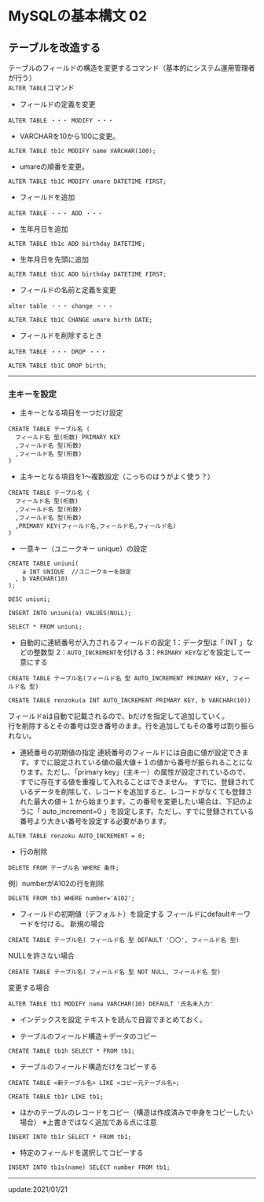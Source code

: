 # MySQLの基本構文 02

## テーブルを改造する

テーブルのフィールドの構造を変更するコマンド（基本的にシステム運用管理者が行う）  
`ALTER TABLE`コマンド  

* フィールドの定義を変更
```
ALTER TABLE ・・・ MODIFY ・・・
```

* VARCHARを10から100に変更。
```
ALTER TABLE tb1c MODIFY name VARCHAR(100);
```

* umareの順番を変更。
```
ALTER TABLE tb1C MODIFY umare DATETIME FIRST;
```

* フィールドを追加
```
ALTER TABLE ・・・ ADD ・・・
```

* 生年月日を追加
```
ALTER TABLE tb1c ADD birthday DATETIME;
```

* 生年月日を先頭に追加
```
ALTER TABLE tb1C ADD birthday DATETIME FIRST;
```

* フィールドの名前と定義を変更
```
alter table ・・・ change ・・・
```
```
ALTER TABLE tb1C CHANGE umare birth DATE;
```

* フィールドを削除するとき
```
ALTER TABLE ・・・ DROP ・・・
```
```
ALTER TABLE tb1C DROP birth;
```

---


### 主キーを設定
* 主キーとなる項目を一つだけ設定
```
CREATE TABLE テーブル名 (
  フィールド名 型(桁数) PRIMARY KEY
  ,フィールド名 型(桁数)
  ,フィールド名 型(桁数)
)
```

* 主キーとなる項目を1～複数設定（こっちのほうがよく使う？）
```
CREATE TABLE テーブル名 (
  フィールド名 型(桁数)
  ,フィールド名 型(桁数)
  ,フィールド名 型(桁数)
  ,PRIMARY KEY(フィールド名,フィールド名,フィールド名)
)
```

* 一意キー（ユニークキー unique）の設定
```
CREATE TABLE uniuni(
    a INT UNIQUE  //ユニークキーを設定
  , b VARCHAR(10)
);
```

```
DESC uniuni;
```

```
INSERT INTO uniuni(a) VALUES(NULL);
```


```
SELECT * FROM uniuni;
```


* 自動的に連続番号が入力されるフィールドの設定
1：データ型は「 INT 」などの整数型
2：`AUTO_INCREMENT`を付ける
3：`PRIMARY KEY`などを設定して一意にする

```
CREATE TABLE テーブル名(フィールド名 型 AUTO_INCREMENT PRIMARY KEY, フィールド名 型)
```

```
CREATE TABLE renzoku(a INT AUTO_INCREMENT PRIMARY KEY, b VARCHAR(10))
```
フィールドaは自動で記載されるので、bだけを指定して追加していく。  
行を削除するとその番号は空き番号のまま。行を追加してもその番号は割り振られない。


* 連続番号の初期値の指定
連続番号のフィールドには自由に値が設定できます。すでに設定されている値の最大値＋１の値から番号が振られることになります。ただし、「primary key」（主キー）の属性が設定されているので、すでに存在する値を重複して入れることはできません。 すでに、登録されているデータを削除して、レコードを追加すると、レコードがなくても登録された最大の値＋１から始まります。この番号を変更したい場合は、下記のように「 auto_increment=0 」を設定します。ただし、すでに登録されている番号より大きい番号を設定する必要があります。

```
ALTER TABLE renzoku AUTO_INCREMENT = 0;
```


* 行の削除
```
DELETE FROM テーブル名 WHERE 条件;
```
例）numberがA102の行を削除
```
DELETE FROM tb1 WHERE number='A102';
```


* フィールドの初期値（デフォルト）を設定する
フィールドにdefaultキーワードを付ける。
新規の場合
```
CREATE TABLE テーブル名( フィールド名 型 DEFAULT '〇〇', フィールド名 型)
```

 NULLを許さない場合
```
CREATE TABLE テーブル名( フィールド名 型 NOT NULL, フィールド名 型)
```

変更する場合
```
ALTER TABLE tb1 MODIFY nama VARCHAR(10) DEFAULT '氏名未入力'
```


* インデックスを設定
テキストを読んで自習でまとめておく。

* テーブルのフィールド構造＋データのコピー
```
CREATE TABLE tb1h SELECT * FROM tb1;
```

* テーブルのフィールド構造だけをコピーする
```
CREATE TABLE <新テーブル名> LIKE <コピー元テーブル名>;
```

```
CREATE TABLE tb1r LIKE tb1;
```

* ほかのテーブルのレコードをコピー（構造は作成済みで中身をコピーしたい場合）
  ※上書きではなく追加である点に注意
```
INSERT INTO tb1r SELECT * FROM tb1;
```

* 特定のフィールドを選択してコピーする
```
INSERT INTO tb1s(name) SELECT number FROM tb1;
```



---
update:2021/01/21